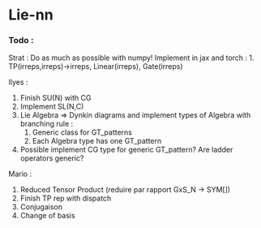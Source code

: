 # Lie-nn
### Todo :
Strat : Do as much as possible with numpy!
Implement in jax and torch : 1. TP(irreps,irreps)->irreps, Linear(irreps), Gate(irreps)

Ilyes :
1. Finish SU(N) with CG
2. Implement SL(N,C)
3. Lie Algebra => Dynkin diagrams and implement types of Algebra with branching rule :
    1. Generic class for GT_patterns
    2. Each Algebra type has one GT_pattern
4. Possible implement CG type for generic GT_pattern? Are ladder operators generic?

Mario :
1. Reduced Tensor Product (reduire par rapport GxS_N -> SYM[])
2. Finish TP rep with dispatch
3. Conjugaison
4. Change of basis
